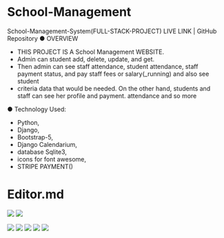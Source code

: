 # School-Management



School-Management-System(FULL-STACK-PROJECT) LIVE LINK | GitHub Repository
●	OVERVIEW
- THIS PROJECT IS A School Management WEBSITE.
- Admin can student add, delete, update, and get. 
- Then admin can see staff attendance, student attendance, staff payment status, and pay staff fees or salary(_running) and also see student
-  criteria data that would be needed. On the other hand, students and staff can see her profile and payment. attendance and so more

●  Technology Used: 
- Python, 
- Django, 
- Bootstrap-5, 
- Django Calendarium, 
- database Sqlite3, 
- icons for font awesome, 
- STRIPE PAYMENT()    
        
        
        
        
 # Editor.md

![](https://i.ibb.co/6whvS9b/https-pacific-reef-46961-herokuapp-com-class-manager.png)
![](https://i.ibb.co/jyxdR2N/https-pacific-reef-46961-herokuapp-com-dashboard-1.png)

![](https://i.ibb.co/NCcMhyj/https-pacific-reef-46961-herokuapp-com-profile.png)
![](https://i.ibb.co/qRM2T9r/https-pacific-reef-46961-herokuapp-com-staff-login.png)
![](https://i.ibb.co/f2vmCW6/https-pacific-reef-46961-herokuapp-com-student-manager.png)
![](https://i.ibb.co/X7dPBt9/https-pacific-reef-46961-herokuapp-com-subject-manager.png)
![](https://i.ibb.co/0MRQ6Bq/Student-Form.png)


        
        
